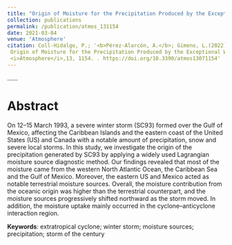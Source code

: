 ```yaml
---
title: "Origin of Moisture for the Precipitation Produced by the Exceptional Winter Storm Formed over the Gulf of Mexico in March 1993"
collection: publications
permalink: /publication/atmos_131154
date: 2021-03-04
venue: 'Atmosphere'
citation: Coll-Hidalgo, P.; '<b>Pérez-Alarcón, A.</b>; Gimeno, L.(2022).
 Origin of Moisture for the Precipitation Produced by the Exceptional Winter Storm Formed over the Gulf of Mexico in March 1993.,
 <i>Atmosphere</i>,13, 1154. . https://doi.org/10.3390/atmos13071154'
---
```

......  

# Abstract

 On 12–15 March 1993, a severe winter storm (SC93) formed over the Gulf of Mexico,
affecting the Caribbean Islands and the eastern coast of the United States (US) and Canada with
a notable amount of precipitation, snow and severe local storms. In this study, we investigate the
origin of the precipitation generated by SC93 by applying a widely used Lagrangian moisture source
diagnostic method. Our findings revealed that most of the moisture came from the western North
Atlantic Ocean, the Caribbean Sea and the Gulf of Mexico. Moreover, the eastern US and Mexico acted
as notable terrestrial moisture sources. Overall, the moisture contribution from the oceanic origin
was higher than the terrestrial counterpart, and the moisture sources progressively shifted northward
as the storm moved. In addition, the moisture uptake mainly occurred in the cyclone–anticyclone
interaction region.




<b>Keywords</b>:   extratropical cyclone; winter storm; moisture sources; precipitation; storm of the century





